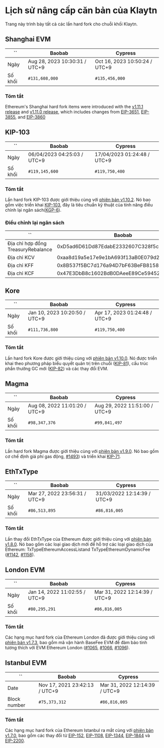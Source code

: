 # Lịch sử nâng cấp căn bản của Klaytn

Trang này trình bày tất cả các lần hard fork cho chuỗi khối Klaytn.

## Shanghai EVM

| ``      | Baobab                        | Cypress                       |
| ------- | ----------------------------- | ----------------------------- |
| Ngày    | Aug 28, 2023 10:30:31 / UTC+9 | Oct 16, 2023 10:50:24 / UTC+9 |
| Số khối | `#131,608,000`                | `#135,456,000`                |

### Tóm tắt

Ethereum's Shanghai hard fork items were introduced with the [v1.11.1 release](https://github.com/klaytn/klaytn/releases/tag/v1.11.1) and [v1.11.0 release](https://github.com/klaytn/klaytn/releases/tag/v1.11.0), which includes changes from [EIP-3651](https://eips.ethereum.org/EIPS/eip-3651), [EIP-3855](https://eips.ethereum.org/EIPS/eip-3855), and [EIP-3860](https://eips.ethereum.org/EIPS/eip-3860)

## KIP-103

| ``      | Baobab                      | Cypress                     |
| ------- | --------------------------- | --------------------------- |
| Ngày    | 06/04/2023 04:25:03 / UTC+9 | 17/04/2023 01:24:48 / UTC+9 |
| Số khối | `#119,145,600`              | `#119,750,400`              |

### Tóm tắt

Lần hard fork KIP-103 được giới thiệu cùng với [phiên bản v1.10.2](https://github.com/klaytn/klaytn/releases/tag/v1.10.2). Nó bao gồm việc triển khai [KIP-103](https://kips.klaytn.foundation/KIPs/kip-103), đây là tiêu chuẩn kỹ thuật của tính năng điều chỉnh lại ngân sách([KGP-6](https://govforum.klaytn.foundation/t/kgp-6-proposal-to-establish-a-sustainable-and-verifiable-klay-token-economy/157)).


### Điều chỉnh lại ngân sách

| ``                                 | Baobab                                     | Cypress                                    |
| ---------------------------------- | ------------------------------------------ | ------------------------------------------ |
| Địa chỉ hợp đồng TreasuryRebalance | 0xD5ad6D61Dd87EdabE2332607C328f5cc96aeCB95 | 0xD5ad6D61Dd87EdabE2332607C328f5cc96aeCB95 |
| Địa chỉ KCV                        | 0xaa8d19a5e17e9e1bA693f13aB0E079d274a7e51E | 0x4f04251064274252D27D4af55BC85b68B3adD992 |
| Địa chỉ KFF                        | 0x8B537f5BC7d176a94D7bF63BeFB81586EB3D1c0E | 0x85D82D811743b4B8F3c48F3e48A1664d1FfC2C10 |
| Địa chỉ KCF                        | 0x47E3DbB8c1602BdB0DAeeE89Ce59452c4746CA1C | 0xdd4C8d805fC110369D3B148a6692F283ffBDCcd3 |


## Kore
| ``      | Baobab                        | Cypress                       |
| ------- | ----------------------------- | ----------------------------- |
| Ngày    | Jan 10, 2023 10:20:50 / UTC+9 | Apr 17, 2023 01:24:48 / UTC+9 |
| Số khối | `#111,736,800`                | `#119,750,400`                |

### Tóm tắt

Lần hard fork Kore được giới thiệu cùng với [phiên bản v1.10.0](https://github.com/klaytn/klaytn/releases/tag/v1.10.0). Nó được triển khai theo phương pháp biểu quyết quản trị trên chuỗi ([KIP-81](https://kips.klaytn.foundation/KIPs/kip-81)), cấu trúc phần thưởng GC mới ([KIP-82](https://kips.klaytn.foundation/KIPs/kip-82)) và các thay đổi EVM.



## Magma
| ``      | Baobab                        | Cypress                       |
| ------- | ----------------------------- | ----------------------------- |
| Ngày    | Aug 08, 2022 11:01:20 / UTC+9 | Aug 29, 2022 11:51:00 / UTC+9 |
| Số khối | `#98,347,376`                 | `#99,841,497`                 |

### Tóm tắt

Lần hard fork Magma được giới thiệu cùng với [phiên bản v1.9.0](https://github.com/klaytn/klaytn/releases/tag/v1.9.0). Nó bao gồm cơ chế định giá phí gas động, [#1493](https://github.com/klaytn/klaytn/pull/1493)) và triển khai [KIP-71](https://kips.klaytn.foundation/KIPs/kip-71).

## EthTxType

| ``      | Baobab                        | Cypress                     |
| ------- | ----------------------------- | --------------------------- |
| Ngày    | Mar 27, 2022 23:56:31 / UTC+9 | 31/03/2022 12:14:39 / UTC+9 |
| Số khối | `#86,513,895`                 | `#86,816,005`               |

### Tóm tắt

Lần thay đổi EthTxType của Ethereum được giới thiệu cùng với [phiên bản v1.8.0](https://github.com/klaytn/klaytn/releases/tag/v1.8.0). Nó bao gồm các loại giao dịch mới để hỗ trợ các loại giao dịch của Ethereum: TxTypeEthereumAccessListand TxTypeEthereumDynamicFee ([#1142](https://github.com/klaytn/klaytn/pull/1142), [#1158](https://github.com/klaytn/klaytn/pull/1158)).

## London EVM

| ``      | Baobab                        | Cypress                       |
| ------- | ----------------------------- | ----------------------------- |
| Ngày    | Jan 14, 2022 11:02:55 / UTC+9 | Mar 31, 2022 12:14:39 / UTC+9 |
| Số khối | `#80,295,291`                 | `#86,816,005`                 |

### Tóm tắt

Các hạng mục hard fork của Ethereum London đã được giới thiệu cùng với [phiên bản v1.7.3](https://github.com/klaytn/klaytn/releases/tag/v1.7.3), bao gồm mã vận hành BaseFee EVM để đảm bảo tính tương thích với EVM Ethereum London ([#1065](https://github.com/klaytn/klaytn/pull/1065), [#1066](https://github.com/klaytn/klaytn/pull/1066), [#1096](https://github.com/klaytn/klaytn/pull/1096)).

## Istanbul EVM

| ``           | Baobab                        | Cypress                       |
| ------------ | ----------------------------- | ----------------------------- |
| Date         | Nov 17, 2021 23:42:13 / UTC+9 | Mar 31, 2022 12:14:39 / UTC+9 |
| Block number | `#75,373,312`                 | `#86,816,005`                 |

### Tóm tắt

Các hạng mục hard fork của Ethereum Istanbul ra mắt cùng với [phiên bản v1.7.0](https://github.com/klaytn/klaytn/releases/tag/v1.7.0), bao gồm các thay đổi từ [EIP-152](https://eips.ethereum.org/EIPS/eip-152), [EIP-1108](https://eips.ethereum.org/EIPS/eip-1108), [EIP-1344](https://eips.ethereum.org/EIPS/eip-1344), [EIP-1844](https://eips.ethereum.org/EIPS/eip-1844) và [EIP-2200](https://eips.ethereum.org/EIPS/eip-2200).